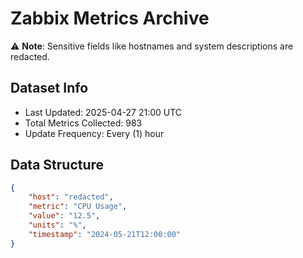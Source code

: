 # Zabbix Metrics Archive

⚠️ **Note**: Sensitive fields like hostnames and system descriptions are redacted.

## Dataset Info
- Last Updated: 2025-04-27 21:00 UTC
- Total Metrics Collected: 983
- Update Frequency: Every (1) hour

## Data Structure
```json
{
    "host": "redacted",
    "metric": "CPU Usage",
    "value": "12.5",
    "units": "%",
    "timestamp": "2024-05-21T12:00:00"
}
```
